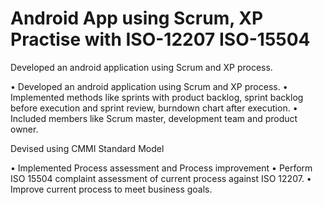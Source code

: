 # Android App using Scrum, XP Practise with ISO-12207 ISO-15504

Developed an android application using Scrum and XP process.

•	Developed an android application using Scrum and XP process.
•	Implemented methods like sprints with product backlog, sprint backlog before execution and sprint review, burndown chart after execution.
•	Included members like Scrum master, development team and product owner.

Devised using CMMI Standard Model

•	Implemented Process assessment and Process improvement
•	Perform ISO 15504 complaint assessment of current process against ISO 12207.
•	Improve current process to meet business goals.

